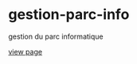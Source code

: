 # gestion-parc-info
gestion du parc informatique

[view page](https://tostenn.github.io/gestion-parc-info/)
